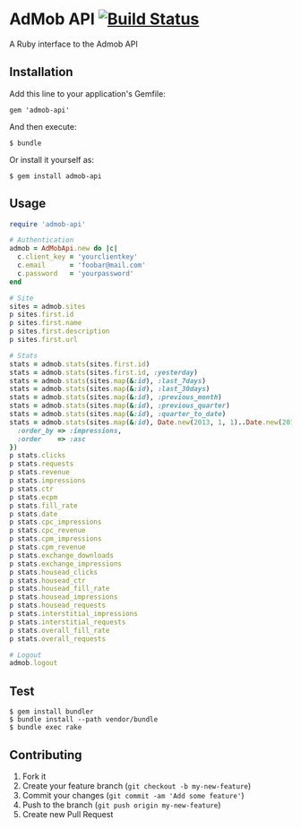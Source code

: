 AdMob API [![Build Status](https://travis-ci.org/mako2x/admob-api.png?branch=master)](https://travis-ci.org/mako2x/admob-api)
===

A Ruby interface to the Admob API

Installation
---

Add this line to your application's Gemfile:

    gem 'admob-api'

And then execute:

    $ bundle

Or install it yourself as:

    $ gem install admob-api

Usage
---

```ruby
require 'admob-api'

# Authentication
admob = AdMobApi.new do |c|
  c.client_key = 'yourclientkey'
  c.email      = 'foobar@mail.com'
  c.password   = 'yourpassword'
end

# Site
sites = admob.sites
p sites.first.id
p sites.first.name
p sites.first.description
p sites.first.url

# Stats
stats = admob.stats(sites.first.id)
stats = admob.stats(sites.first.id, :yesterday)
stats = admob.stats(sites.map(&:id), :last_7days)
stats = admob.stats(sites.map(&:id), :last_30days)
stats = admob.stats(sites.map(&:id), :previous_month)
stats = admob.stats(sites.map(&:id), :previous_quarter)
stats = admob.stats(sites.map(&:id), :quarter_to_date)
stats = admob.stats(sites.map(&:id), Date.new(2013, 1, 1)..Date.new(2013, 3, 31), {
  :order_by => :impressions,
  :order    => :asc
})
p stats.clicks
p stats.requests
p stats.revenue
p stats.impressions
p stats.ctr
p stats.ecpm
p stats.fill_rate
p stats.date
p stats.cpc_impressions
p stats.cpc_revenue
p stats.cpm_impressions
p stats.cpm_revenue
p stats.exchange_downloads
p stats.exchange_impressions
p stats.housead_clicks
p stats.housead_ctr
p stats.housead_fill_rate
p stats.housead_impressions
p stats.housead_requests
p stats.interstitial_impressions
p stats.interstitial_requests
p stats.overall_fill_rate
p stats.overall_requests

# Logout
admob.logout

```

Test
---

    $ gem install bundler
    $ bundle install --path vendor/bundle
    $ bundle exec rake

Contributing
---

1. Fork it
2. Create your feature branch (`git checkout -b my-new-feature`)
3. Commit your changes (`git commit -am 'Add some feature'`)
4. Push to the branch (`git push origin my-new-feature`)
5. Create new Pull Request
